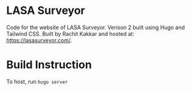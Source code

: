# LASA Surveyor

Code for the website of LASA Surveyor. Verison 2 built using Hugo and Tailwind CSS. Built by Rachit Kakkar and hosted at: https://lasasurveyor.com/.

# Build Instruction
To host, run `hugo server`